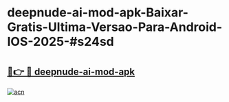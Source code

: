 # deepnude-ai-mod-apk-Baixar-Gratis-Ultima-Versao-Para-Android-IOS-2025-#s24sd

# <h2><a href="https://ainizakaria.my?title=deepnude-ai-mod-apk&ref=24M">🔗👉 🔴 deepnude-ai-mod-apk</a></h2>

[![acn](https://github.com/user-attachments/assets/0f9c940e-d8b0-45ae-aac7-cd30a18b3e1c)](https://ainizakaria.my?title=deepnude-ai-mod-apk&ref=24M)

